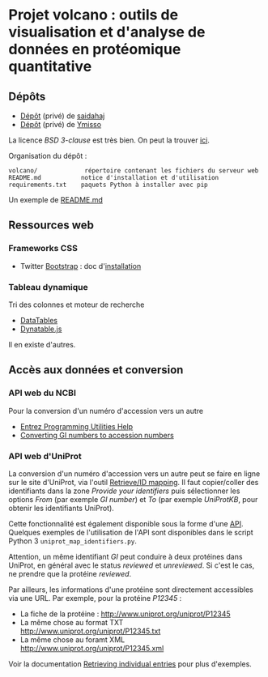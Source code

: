 # Projet volcano : outils de visualisation et d'analyse de données en protéomique quantitative


## Dépôts

- [Dépôt](https://github.com/pierrepo/volcano-s) (privé) de [saidahaj](https://github.com/saidahaj)
- [Dépôt](https://github.com/pierrepo/volcano-y) (privé) de [Ymisso](https://github.com/Ymisso)

La licence *BSD 3-clause* est très bien. On peut la trouver [ici](https://github.com/Candihub/pixel/blob/master/LICENSE).

Organisation du dépôt :

    volcano/             répertoire contenant les fichiers du serveur web
    README.md           notice d'installation et d'utilisation
    requirements.txt    paquets Python à installer avec pip

Un exemple de [README.md](https://github.com/pierrepo/cours-python/blob/master/README.md)

## Ressources web

### Frameworks CSS

- Twitter [Bootstrap](http://getbootstrap.com/) : doc d'[installation](https://foundation.zurb.com/sites/docs/)


### Tableau dynamique

Tri des colonnes et moteur de recherche

- [DataTables](https://datatables.net/examples/basic_init/multi_col_sort.html)
- [Dynatable.js](https://www.dynatable.com/)

Il en existe d'autres.


## Accès aux données et conversion


### API web du NCBI 

Pour la conversion d'un numéro d'accession vers un autre

- [Entrez Programming Utilities Help](https://www.ncbi.nlm.nih.gov/books/NBK25501/)
- [Converting GI numbers to accession numbers](https://www.ncbi.nlm.nih.gov/books/NBK25498/#chapter3.Application_1_Converting_GI_num)


### API web d'UniProt

La conversion d'un numéro d'accession vers un autre peut se faire en ligne sur le site d'UniProt, via l'outil [Retrieve/ID mapping](http://www.uniprot.org/uploadlists/). Il faut copier/coller des identifiants dans la zone *Provide your identifiers* puis sélectionner les options *From* (par exemple *GI number*) et *To* (par exemple *UniProtKB*, pour obtenir les identifiants UniProt).

Cette fonctionnalité est également disponible sous la forme d'une [API](http://www.uniprot.org/help/api). Quelques exemples de l'utilisation de l'API sont disponibles dans le script Python 3 `uniprot_map_identifiers.py`.

Attention, un même identifiant *GI* peut conduire à deux protéines dans UniProt, en général avec le status *reviewed* et *unreviewed*. Si c'est le cas, ne prendre que la protéine *reviewed*.

Par ailleurs, les informations d'une protéine sont directement accessibles via une URL. Par exemple, pour la protéine *P12345* :

- La fiche de la protéine : <http://www.uniprot.org/uniprot/P12345>
- La même chose au format TXT <http://www.uniprot.org/uniprot/P12345.txt>
- La même chose au foramt XML <http://www.uniprot.org/uniprot/P12345.xml>

Voir la documentation [Retrieving individual entries](http://www.uniprot.org/help/api_retrieve_entries) pour plus d'exemples.
